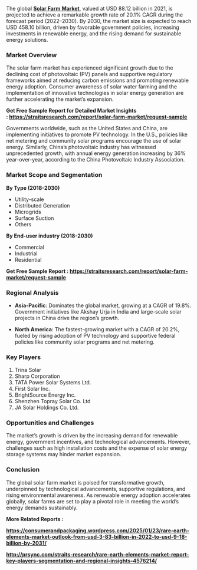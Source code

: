 <p data-pm-slice="1 1 []">The global&nbsp;<strong><a href="https://straitsresearch.com/report/solar-farm-market">Solar Farm Market</a></strong>, valued at USD 88.12 billion in 2021, is projected to achieve a remarkable growth rate of 20.1% CAGR during the forecast period (2022&ndash;2030). By 2030, the market size is expected to reach USD 458.10 billion, driven by favorable government policies, increasing investments in renewable energy, and the rising demand for sustainable energy solutions.</p>
<h3><strong>Market Overview</strong></h3>
<p>The solar farm market has experienced significant growth due to the declining cost of photovoltaic (PV) panels and supportive regulatory frameworks aimed at reducing carbon emissions and promoting renewable energy adoption. Consumer awareness of solar water farming and the implementation of innovative technologies in solar energy generation are further accelerating the market&rsquo;s expansion.</p>
<p><strong>Get Free Sample Report for Detailed Market Insights :&nbsp;<a href="https://straitsresearch.com/report/solar-farm-market/request-sample">https://straitsresearch.com/report/solar-farm-market/request-sample</a>&nbsp;</strong></p>
<p>Governments worldwide, such as the United States and China, are implementing initiatives to promote PV technology. In the U.S., policies like net metering and community solar programs encourage the use of solar energy. Similarly, China&rsquo;s photovoltaic industry has witnessed unprecedented growth, with annual energy generation increasing by 36% year-over-year, according to the China Photovoltaic Industry Association.</p>
<h3><strong>Market Scope and Segmentation</strong></h3>
<p><strong>By Type (2018-2030)</strong></p>
<ul>
<li>Utility-scale</li>
<li>Distributed Generation</li>
<li>Microgrids</li>
<li>Surface Suction</li>
<li>Others</li>
</ul>
<p><strong>By End-user industry (2018-2030)</strong></p>
<ul>
<li>Commercial</li>
<li>Industrial</li>
<li>Residential</li>
</ul>
<p><strong>Get Free Sample Report :&nbsp;<a href="https://straitsresearch.com/report/solar-farm-market/request-sample">https://straitsresearch.com/report/solar-farm-market/request-sample</a>&nbsp;</strong></p>
<h3><strong>Regional Analysis</strong></h3>
<ul data-spread="false">
<li>
<p><strong>Asia-Pacific</strong>: Dominates the global market, growing at a CAGR of 19.8%. Government initiatives like Akshay Urja in India and large-scale solar projects in China drive the region&rsquo;s growth.</p>
</li>
<li>
<p><strong>North America</strong>: The fastest-growing market with a CAGR of 20.2%, fueled by rising adoption of PV technology and supportive federal policies like community solar programs and net metering.</p>
</li>
</ul>
<h3><strong>Key Players</strong></h3>
<ol>
<li>Trina Solar</li>
<li>Sharp Corporation</li>
<li>TATA Power Solar Systems Ltd.</li>
<li>First Solar Inc.</li>
<li>BrightSource Energy Inc.</li>
<li>Shenzhen Topray Solar Co. Ltd</li>
<li>JA Solar Holdings Co. Ltd.</li>
</ol>
<h3><strong>Opportunities and Challenges</strong></h3>
<p>The market&rsquo;s growth is driven by the increasing demand for renewable energy, government incentives, and technological advancements. However, challenges such as high installation costs and the expense of solar energy storage systems may hinder market expansion.</p>
<h3><strong>Conclusion</strong></h3>
<p data-pm-slice="0 0 []">The global solar farm market is poised for transformative growth, underpinned by technological advancements, supportive regulations, and rising environmental awareness. As renewable energy adoption accelerates globally, solar farms are set to play a pivotal role in meeting the world&rsquo;s energy demands sustainably.</p>
<p data-pm-slice="0 0 []"><strong>More Related Reports :&nbsp;</strong></p>
<p data-pm-slice="0 0 []"><strong><a href="https://consumerandpackaging.wordpress.com/2025/01/23/rare-earth-elements-market-outlook-from-usd-3-83-billion-in-2022-to-usd-9-18-billion-by-2031/">https://consumerandpackaging.wordpress.com/2025/01/23/rare-earth-elements-market-outlook-from-usd-3-83-billion-in-2022-to-usd-9-18-billion-by-2031/</a></strong></p>
<p data-pm-slice="0 0 []"><strong><a href="http://prsync.com/straits-research/rare-earth-elements-market-report-key-players-segmentation-and-regional-insights-4576214/">http://prsync.com/straits-research/rare-earth-elements-market-report-key-players-segmentation-and-regional-insights-4576214/</a><br /></strong></p>
